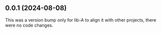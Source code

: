 ## 0.0.1 (2024-08-08)

This was a version bump only for lib-A to align it with other projects, there were no code changes.